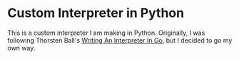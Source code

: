 # Custom Interpreter in Python
This is a custom interpreter I am making in Python. Originally, I was following Thorsten Ball's [Writing An Interpreter In Go](https://interpreterbook.com/), but I decided to go my own way.

